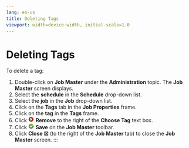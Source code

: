 ```yaml
---
lang: en-us
title: Deleting Tags
viewport: width=device-width, initial-scale=1.0
---
```


#  Deleting Tags

To delete a tag:

1.  Double-click on **Job Master** under the **Administration** topic.
    The **Job Master** screen displays.
2.  Select the **schedule** in the **Schedule** drop-down list.
3.  Select the **job** in the **Job** drop-down list.
4.  Click on the **Tags** tab in the **Job Properties** frame.
5.  Click on the **tag** in the **Tags** frame.
6.  Click ![Delete     icon](../../../Resources/Images/EM/EMdelete.png "Delete icon")
    **Remove** to the right of the **Choose Tag** text box.
7.  Click ![Save     icon](../../../Resources/Images/EM/EMsave.png "Save icon") **Save**
    on the **Job Master** toolbar.
8.  Click **Close ☒** (to the right of the **Job Master** tab) to close
    the **Job Master** screen.
:::

 

